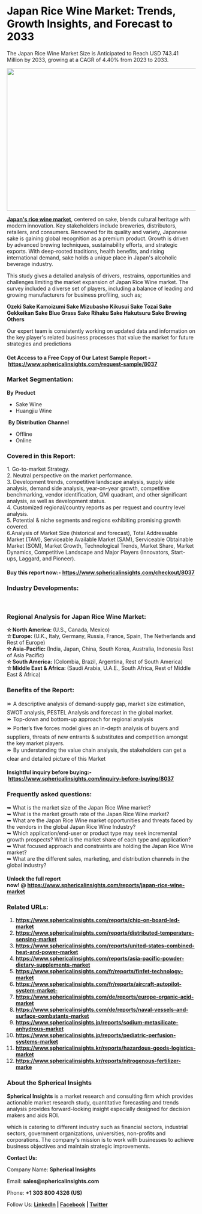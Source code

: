 <h1><span style="color: #000000;">Japan Rice Wine Market: Trends, Growth Insights, and Forecast to 2033</span></h1>
<div class="content-body__description">The Japan Rice Wine Market Size is Anticipated to Reach USD 743.41 Million by 2033, growing at a CAGR of 4.40% from 2023 to 2033.</div>
<div class="content-body__detail">
<section id="section_0" class="entry fr-view">
<p><strong><img src="https://www.sphericalinsights.com/images/rd/japan-rice-wine-market.png" alt="" width="650" height="379" /></strong></p>
<p><a href="https://www.sphericalinsights.com/reports/japan-rice-wine-market" target="_blank" rel="noopener"><strong>Japan's rice wine market</strong></a>, centered on sake, blends cultural heritage with modern innovation. Key stakeholders include breweries, distributors, retailers, and consumers. Renowned for its quality and variety, Japanese sake is gaining global recognition as a premium product. Growth is driven by advanced brewing techniques, sustainability efforts, and strategic exports. With deep-rooted traditions, health benefits, and rising international demand, sake holds a unique place in Japan's alcoholic beverage industry.</p>
<p>This study gives a detailed analysis of drivers, restrains, opportunities and challenges limiting the market expansion of Japan Rice Wine market. The survey included a diverse set of players, including a balance of leading and growing manufacturers for business profiling, such as;</p>
<p><strong>Ozeki Sake Kamoizumi Sake Mizubasho Kikusui Sake Tozai Sake Gekkeikan Sake Blue Grass Sake Rihaku Sake Hakutsuru Sake Brewing Others</strong></p>
<p>Our expert team is consistently working on updated data and information on the key player's related business processes that value the market for future strategies and predictions</p>
<h4><strong>Get Access to a Free Copy of Our Latest Sample Report -&nbsp;<a href="https://www.sphericalinsights.com/request-sample/8037" target="_blank" rel="noopener">https://www.sphericalinsights.com/request-sample/8037</a></strong></h4>
<h3><strong>Market Segmentation:</strong></h3>
<p><strong>By</strong>&nbsp;<strong>Product</strong></p>
<ul>
<li>Sake Wine</li>
<li>Huangjiu Wine</li>
</ul>
<p>&nbsp;<strong>By Distribution Channel</strong></p>
<ul>
<li>Offline</li>
<li>Online</li>
</ul>
<h3>Covered in this Report:</h3>
<p>1. Go-to-market Strategy.<br />2. Neutral perspective on the market performance.<br />3. Development trends, competitive landscape analysis, supply side analysis, demand side analysis, year-on-year growth, competitive benchmarking, vendor identification, QMI quadrant, and other significant analysis, as well as development status.<br />4. Customized regional/country reports as per request and country level analysis.<br />5. Potential &amp; niche segments and regions exhibiting promising growth covered.<br />6.Analysis of Market Size (historical and forecast), Total Addressable Market (TAM), Serviceable Available Market (SAM), Serviceable Obtainable Market (SOM), Market Growth, Technological Trends, Market Share, Market Dynamics, Competitive Landscape and Major Players (Innovators, Start-ups, Laggard, and Pioneer).</p>
<h4>Buy this report now:-&nbsp;<a href="https://www.sphericalinsights.com/checkout/8037" target="_blank" rel="noopener">https://www.sphericalinsights.com/checkout/8037</a></h4>
<h3>Industry Developments:</h3>
<p>&nbsp;</p>
<h3><strong>Regional Analysis for Japan Rice Wine Market:</strong></h3>
<p><strong>✫ North America:&nbsp;</strong>(U.S., Canada, Mexico)<br /><strong>✫ Europe:&nbsp;</strong>(U.K., Italy, Germany, Russia, France, Spain, The Netherlands and Rest of Europe)<br /><strong>✫ Asia-Pacific:&nbsp;</strong>(India, Japan, China, South Korea, Australia, Indonesia Rest of Asia Pacific)<br /><strong>✫ South America:&nbsp;</strong>(Colombia, Brazil, Argentina, Rest of South America)<br /><strong>✫ Middle East &amp; Africa:&nbsp;</strong>(Saudi Arabia, U.A.E., South Africa, Rest of Middle East &amp; Africa)</p>
<h3>Benefits of the Report:</h3>
<p>⏩ A descriptive analysis of demand-supply gap, market size estimation, SWOT analysis, PESTEL Analysis and forecast in the global market.<br />⏩ Top-down and bottom-up approach for regional analysis<br />⏩ Porter&rsquo;s five forces model gives an in-depth analysis of buyers and suppliers, threats of new entrants &amp; substitutes and competition amongst the key market players.<br />⏩ By understanding the value chain analysis, the stakeholders can get a clear and detailed picture of this Market</p>
<h4>Insightful inquiry before buying:-&nbsp;<a href="https://www.sphericalinsights.com/inquiry-before-buying/8037" target="_blank" rel="noopener">https://www.sphericalinsights.com/inquiry-before-buying/8037</a></h4>
<h3>Frequently asked questions:</h3>
<p>➥ What is the market size of the Japan Rice Wine market?<br />➥ What is the market growth rate of the Japan Rice Wine market?<br />➥ What are the Japan Rice Wine market opportunities and threats faced by the vendors in the global Japan Rice Wine Industry?<br />➥ Which application/end-user or product type may seek incremental growth prospects? What is the market share of each type and application?<br />➥ What focused approach and constraints are holding the Japan Rice Wine market?<br />➥ What are the different sales, marketing, and distribution channels in the global industry?</p>
<h4>Unlock the full report now!&nbsp;@&nbsp;<a href="https://www.sphericalinsights.com/reports/japan-rice-wine-market" target="_blank" rel="noopener">https://www.sphericalinsights.com/reports/japan-rice-wine-market</a></h4>
<h3><strong>Related URLs:</strong></h3>
<ol>
<li><strong><a href="https://www.sphericalinsights.com/reports/chip-on-board-led-market">https://www.sphericalinsights.com/reports/chip-on-board-led-market</a></strong></li>
<li><strong><a href="https://www.sphericalinsights.com/reports/distributed-temperature-sensing-market">https://www.sphericalinsights.com/reports/distributed-temperature-sensing-market</a></strong></li>
<li><strong><a href="https://www.sphericalinsights.com/reports/united-states-combined-heat-and-power-market">https://www.sphericalinsights.com/reports/united-states-combined-heat-and-power-market</a></strong></li>
<li><strong><a href="https://www.sphericalinsights.com/reports/asia-pacific-powder-dietary-supplements-market">https://www.sphericalinsights.com/reports/asia-pacific-powder-dietary-supplements-market</a></strong></li>
<li><strong><a href="https://www.sphericalinsights.com/fr/reports/finfet-technology-market">https://www.sphericalinsights.com/fr/reports/finfet-technology-market</a></strong></li>
<li><strong><a href="https://www.sphericalinsights.com/fr/reports/aircraft-autopilot-system-market-">https://www.sphericalinsights.com/fr/reports/aircraft-autopilot-system-market-</a></strong></li>
<li><strong><a href="https://www.sphericalinsights.com/de/reports/europe-organic-acid-market">https://www.sphericalinsights.com/de/reports/europe-organic-acid-market</a></strong></li>
<li><strong><a href="https://www.sphericalinsights.com/de/reports/naval-vessels-and-surface-combatants-market">https://www.sphericalinsights.com/de/reports/naval-vessels-and-surface-combatants-market</a></strong></li>
<li><strong><a href="https://www.sphericalinsights.jp/reports/sodium-metasilicate-anhydrous-market">https://www.sphericalinsights.jp/reports/sodium-metasilicate-anhydrous-market</a></strong></li>
<li><strong><a href="https://www.sphericalinsights.jp/reports/pediatric-perfusion-systems-market">https://www.sphericalinsights.jp/reports/pediatric-perfusion-systems-market</a></strong></li>
<li><strong><a href="https://www.sphericalinsights.kr/reports/hazardous-goods-logistics-market">https://www.sphericalinsights.kr/reports/hazardous-goods-logistics-market</a></strong></li>
<li><strong><a href="https://www.sphericalinsights.kr/reports/nitrogenous-fertilizer-marke">https://www.sphericalinsights.kr/reports/nitrogenous-fertilizer-marke</a>&nbsp;</strong></li>
</ol>
<h3><strong>About the Spherical Insights</strong></h3>
<p><strong>Spherical Insights</strong>&nbsp;is a market research and consulting firm which provides actionable market research study, quantitative forecasting and trends analysis provides forward-looking insight especially designed for decision makers and aids ROI.</p>
<p>which is catering to different industry such as financial sectors, industrial sectors, government organizations, universities, non-profits and corporations. The company's mission is to work with businesses to achieve business objectives and maintain strategic improvements.</p>
<p><strong>Contact Us:</strong></p>
<p>Company Name:&nbsp;<strong>Spherical Insights</strong></p>
<p>Email:&nbsp;<strong>sales@sphericalinsights.com</strong></p>
<p>Phone:&nbsp;<strong>+1 303 800 4326 (US)</strong></p>
<p>Follow Us:&nbsp;<strong><a href="https://www.linkedin.com/company/spherical-insight/"><u>LinkedIn</u></a>&nbsp;|&nbsp;<a href="https://www.facebook.com/sphericalinsights22"><u>Facebook</u></a>&nbsp;|&nbsp;<a href="https://twitter.com/SInsights_US"><u>Twitter</u></a></strong></p>
</section>
</div>
<div class="content-body__detail">&nbsp;</div>
